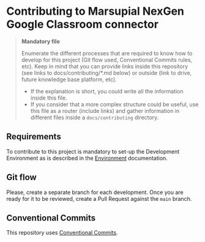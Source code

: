 # Contributing to Marsupial NexGen Google Classroom connector

> **Mandatory file**
>
> Enumerate the different processes that are required to know how to develop for this project (Git flow used, Conventional Commits rules, etc). Keep in mind that you can provide links inside this repository (see links to docs/contributing/*.md below) or outside (link to drive, future knowledge base platform, etc).
>
> - If the explanation is short, you could write all the information inside this file.
> - If you consider that a more complex structure could be useful, use this file as a router (include links) and gather information in different files inside a `docs/contributing` directory.

## Requirements

To contribute to this project is mandatory to set-up the Development Environment as is described in the [Environment](../ENVIRONMENT.md) documentation.

## Git flow

Please, create a separate branch for each development. Once you are ready for it to be reviewed, create a Pull Request against the `main` branch.

## Conventional Commits

This repository uses [Conventional Commits](https://www.conventionalcommits.org/en/v1.0.0/).
